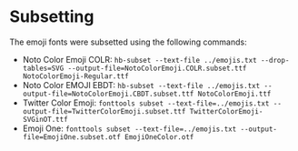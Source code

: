 # Subsetting

The emoji fonts were subsetted using the following commands:

- Noto Color Emoji COLR: `hb-subset --text-file ../emojis.txt --drop-tables=SVG --output-file=NotoColorEmoji.COLR.subset.ttf NotoColorEmoji-Regular.ttf`
- Noto Color EMOJI EBDT: `hb-subset --text-file ../emojis.txt --output-file=NotoColorEmoji.CBDT.subset.ttf NotoColorEmoji.ttf`
- Twitter Color Emoji: `fonttools subset --text-file=../emojis.txt --output-file=TwitterColorEmoji.subset.ttf TwitterColorEmoji-SVGinOT.ttf`
- Emoji One: `fonttools subset --text-file=../emojis.txt --output-file=EmojiOne.subset.otf EmojiOneColor.otf`